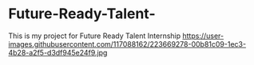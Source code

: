 # Future-Ready-Talent-
This is my project for Future Ready Talent Internship 
https://user-images.githubusercontent.com/117088162/223669278-00b81c09-1ec3-4b28-a2f5-d3df945e24f9.jpg
